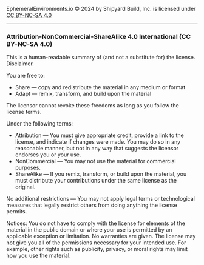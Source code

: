 EphemeralEnvironments.io © 2024 by Shipyard Build, Inc. is licensed under [CC BY-NC-SA 4.0](https://creativecommons.org/licenses/by-nc-sa/4.0/deed.en)

---

### Attribution-NonCommercial-ShareAlike 4.0 International (CC BY-NC-SA 4.0)

This is a human-readable summary of (and not a substitute for) the license. Disclaimer.

You are free to:
  - Share — copy and redistribute the material in any medium or format
  - Adapt — remix, transform, and build upon the material

The licensor cannot revoke these freedoms as long as you follow the license terms.

Under the following terms:
  - Attribution — You must give appropriate credit, provide a link to the license, and indicate if changes were made. You may do so in any reasonable manner, but not in any way that suggests the licensor endorses you or your use.
  - NonCommercial — You may not use the material for commercial purposes.
  - ShareAlike — If you remix, transform, or build upon the material, you must distribute your contributions under the same license as the original.

No additional restrictions — You may not apply legal terms or technological measures that legally restrict others from doing anything the license permits.

Notices:
You do not have to comply with the license for elements of the material in the public domain or where your use is permitted by an applicable exception or limitation.
No warranties are given. The license may not give you all of the permissions necessary for your intended use. For example, other rights such as publicity, privacy, or moral rights may limit how you use the material.
